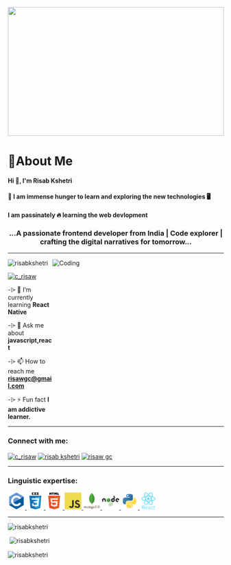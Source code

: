 <body style ="backgroud_color:pink;">
  <img src="https://lh3.googleusercontent.com/pw/ABLVV87c9OvqtvzzZtWM5EyuQFdUGrTGXFioUMW-oRw2fTUSgbpdsp00K-US6DHear-gxZjMLxODRuJ_SeLSaFLUdPkUgX_M4jy3STq6V6ZTWdGv_2-sIglq7DRxwrxICYCpVk6eSOXzISYtpfDdv2_O8LUunE5WS2JjNMg6KIop3rommucEvwUJWJcqRZZOZAw9L0WpCZfmxHDEcfwA8CxNk7yWZizirwbVmiOa7EiKdVUQqvBnK7VBRj5kCjWGChU7znFCYuIIS8s9pINgXxO7m0g9n8Dj5n_WFWGAKigg_liHYF8D31wOw3-dLiqcinAdDzLnb9q3rilXvVr0d4vPKrW1sVuzJe0OORX0ffB1VmtJuDyEw5qUXbzplv46L0XviNRyfSCqv2SMnjBbacu_gBNfY4DtrI2E6YKGiYclE_wQ0y7gPjlTfxgzz-yr68_tBVxvlf9iM5uO2gWFIFhFN1q3m4SfZtCfSGeDbtp2E5_k8T69ynHi6U_IM-Y4fNsItxRxj6wI-9PXlEcfqnmTRlMCdIwvWjN0H7h7Rj2G5LQ7IXjfchHma9ewWR0wD381KyzngLm8MVlrXaQvFD8BIiilFbO3DbX5ABTC8cPJ12qFWubYpS2iLUlIkH9UqRslZw_SDKNP6Ove3j3H8Gjyg63Gs8rUonvzB5KqG8-q8TsFWWYM-ERnYEX9IHMCOp6rvzPelSwJYOoIEjV5mUSZyIGo-E8wo1ksrRsq6CcPEt2OKsh2ez5rt4d2gYW6IfNQjBCrnSugkVHMrgM5YosMyzNDc2maIgvQP3R9tBNcsFa1JXmF7JWEdIqnbm3pj8hIvGHHNW3B0SvJXTB8G4i6SJj1v2isIzbE5DA50lEHBPU10Ww0UKW-A3gVz0Roww9bAj9bVgSBnuU-j9XKtaa7VdoGo-Q0wOl3G1utDJHtB3bL97v-qwX_8E7PdVs=w739-h246-s-no-gm?authuser=0" width=100% height=300px >
  <selection><h1>💫About Me</h1>
    <h4>Hi 👋, I'm Risab Kshetri</h4>
    <h4>🚀 I am immense hunger to learn and exploring the new technologies 🖥️</h4>
    <h4>I am passinately 🔥 learning the web devlopment</h4>
  </selection>
 
</body>
<h3 align="center">...A passionate frontend developer from India | Code explorer | crafting the digital narratives for tomorrow...</h3>
<hr>
<img align="right" src="https://www.pngkit.com/png/full/25-258694_cool-avatar-transparent-image-cool-boy-avatar.png" alt="Coding" width="400" height="350" margin_left="200px" align="center">

<p align="left"> <img src="https://komarev.com/ghpvc/?username=risabkshetri&label=Profile%20views&color=0e75b6&style=flat" alt="risabkshetri" /> </p>

<p align="left"> <a href="https://twitter.com/c_risaw" target="blank"><img src="https://img.shields.io/twitter/follow/c_risaw?logo=twitter&style=for-the-badge" alt="c_risaw"/></a></p>

-⩥ 🌱 I’m currently learning **React Native**

-⩥ 💬 Ask me about **javascript,react**

-⩥ 📫 How to reach me **risawgc@gmail.com**

-⩥ ⚡ Fun fact **I am addictive learner.**
<hr>
<h3 align="left">Connect with me:</h3>
<p align="left">
<a href="https://twitter.com/c_risaw" target="blank"><img align="center" src="https://raw.githubusercontent.com/rahuldkjain/github-profile-readme-generator/master/src/images/icons/Social/twitter.svg" alt="c_risaw" height="30" width="40" /></a>
<a href="https://linkedin.com/in/risab kshetri" target="blank"><img align="center" src="https://raw.githubusercontent.com/rahuldkjain/github-profile-readme-generator/master/src/images/icons/Social/linked-in-alt.svg" alt="risab kshetri" height="30" width="40" /></a>
<a href="https://fb.com/risaw gc" target="blank"><img align="center" src="https://raw.githubusercontent.com/rahuldkjain/github-profile-readme-generator/master/src/images/icons/Social/facebook.svg" alt="risaw gc" height="30" width="40" /></a>
</p>

<hr>
<h3 align="left">Linguistic expertise:</h3>
<p align="left"> <a href="https://www.cprogramming.com/" target="_blank" rel="noreferrer"> <img src="https://raw.githubusercontent.com/devicons/devicon/master/icons/c/c-original.svg" alt="c" width="40" height="40"/> </a> <a href="https://www.w3schools.com/css/" target="_blank" rel="noreferrer"> <img src="https://raw.githubusercontent.com/devicons/devicon/master/icons/css3/css3-original-wordmark.svg" alt="css3" width="40" height="40"/> </a> <a href="https://www.w3.org/html/" target="_blank" rel="noreferrer"> <img src="https://raw.githubusercontent.com/devicons/devicon/master/icons/html5/html5-original-wordmark.svg" alt="html5" width="40" height="40"/> </a> <a href="https://developer.mozilla.org/en-US/docs/Web/JavaScript" target="_blank" rel="noreferrer"> <img src="https://raw.githubusercontent.com/devicons/devicon/master/icons/javascript/javascript-original.svg" alt="javascript" width="40" height="40"/> </a> <a href="https://www.mongodb.com/" target="_blank" rel="noreferrer"> <img src="https://raw.githubusercontent.com/devicons/devicon/master/icons/mongodb/mongodb-original-wordmark.svg" alt="mongodb" width="40" height="40"/> </a> <a href="https://nodejs.org" target="_blank" rel="noreferrer"> <img src="https://raw.githubusercontent.com/devicons/devicon/master/icons/nodejs/nodejs-original-wordmark.svg" alt="nodejs" width="40" height="40"/> </a> <a href="https://www.python.org" target="_blank" rel="noreferrer"> <img src="https://raw.githubusercontent.com/devicons/devicon/master/icons/python/python-original.svg" alt="python" width="40" height="40"/> </a> <a href="https://reactjs.org/" target="_blank" rel="noreferrer"> <img src="https://raw.githubusercontent.com/devicons/devicon/master/icons/react/react-original-wordmark.svg" alt="react" width="40" height="40"/> </a> </p>
<hr>
<p><img align="left" src="https://github-readme-stats.vercel.app/api/top-langs?username=risabkshetri&show_icons=true&locale=en&layout=compact" alt="risabkshetri" /></p>
<br>
<p>&nbsp;<img align="center" src="https://github-readme-stats.vercel.app/api?username=risabkshetri&show_icons=true&locale=en" alt="risabkshetri" /></p>

<p><img align="center" src="https://github-readme-streak-stats.herokuapp.com/?user=risabkshetri&" alt="risabkshetri" /></p>
